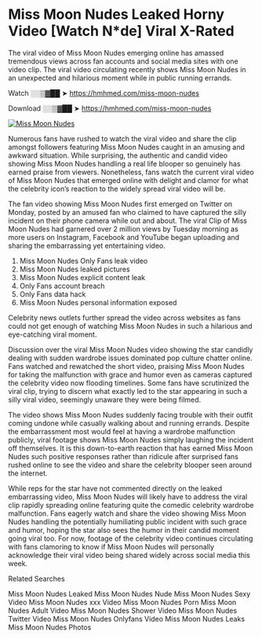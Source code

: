 ﻿# Miss Moon Nudes Leaked Horny Video [Watch N*de] Viral X-Rated

The viral video of ﻿Miss Moon Nudes emerging online has amassed tremendous views across fan accounts and social media sites with one video clip. The viral video circulating recently shows ﻿Miss Moon Nudes in an unexpected and hilarious moment while in public running errands. 

Watch ░░▒▓██ ➤ https://hmhmed.com/miss-moon-nudes

Download ░░▒▓██ ➤ https://hmhmed.com/miss-moon-nudes

[![Miss Moon Nudes](https://i.imgur.com/dJHk4Zq.gif)](https://hmhmed.com/miss-moon-nudes)

Numerous fans have rushed to watch the viral video and share the clip amongst followers featuring ﻿Miss Moon Nudes caught in an amusing and awkward situation. While surprising, the authentic and candid video showing ﻿Miss Moon Nudes handling a real life blooper so genuinely has earned praise from viewers. Nonetheless, fans watch the current viral video of ﻿Miss Moon Nudes that emerged online with delight and clamor for what the celebrity icon’s reaction to the widely spread viral video will be.

The fan video showing ﻿Miss Moon Nudes first emerged on Twitter on Monday, posted by an amused fan who claimed to have captured the silly incident on their phone camera while out and about. The viral Clip of ﻿Miss Moon Nudes had garnered over 2 million views by Tuesday morning as more users on Instagram, Facebook and YouTube began uploading and sharing the embarrassing yet entertaining video. 

1. ﻿Miss Moon Nudes Only Fans leak video
2. ﻿Miss Moon Nudes leaked pictures
3. ﻿Miss Moon Nudes explicit content leak
4. Only Fans account breach
5. Only Fans data hack
6. ﻿Miss Moon Nudes personal information exposed

Celebrity news outlets further spread the video across websites as fans could not get enough of watching ﻿Miss Moon Nudes in such a hilarious and eye-catching viral moment. 

Discussion over the viral ﻿Miss Moon Nudes video showing the star candidly dealing with sudden wardrobe issues dominated pop culture chatter online. Fans watched and rewatched the short video, praising ﻿Miss Moon Nudes for taking the malfunction with grace and humor even as cameras captured the celebrity video now flooding timelines. Some fans have scrutinized the viral clip, trying to discern what exactly led to the star appearing in such a silly viral video, seemingly unaware they were being filmed.

The video shows ﻿Miss Moon Nudes suddenly facing trouble with their outfit coming undone while casually walking about and running errands. Despite the embarrassment most would feel at having a wardrobe malfunction publicly, viral footage shows ﻿Miss Moon Nudes simply laughing the incident off themselves. It is this down-to-earth reaction that has earned ﻿Miss Moon Nudes such positive responses rather than ridicule after surprised fans rushed online to see the video and share the celebrity blooper seen around the internet.  

While reps for the star have not commented directly on the leaked embarrassing video, ﻿Miss Moon Nudes will likely have to address the viral clip rapidly spreading online featuring quite the comedic celebrity wardrobe malfunction. Fans eagerly watch and share the video showing ﻿Miss Moon Nudes handling the potentially humiliating public incident with such grace and humor, hoping the star also sees the humor in their candid moment going viral too. For now, footage of the celebrity video continues circulating with fans clamoring to know if ﻿Miss Moon Nudes will personally acknowledge their viral video being shared widely across social media this week.

Related Searches

﻿Miss Moon Nudes Leaked
﻿Miss Moon Nudes Nude
﻿Miss Moon Nudes Sexy Video
﻿Miss Moon Nudes xxx Video
﻿Miss Moon Nudes Porn
﻿Miss Moon Nudes Adult Video
﻿Miss Moon Nudes Shower Video
﻿Miss Moon Nudes Twitter Video
﻿Miss Moon Nudes Onlyfans Video
﻿Miss Moon Nudes Leaks
﻿Miss Moon Nudes Photos